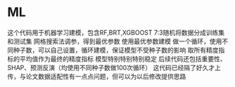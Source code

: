 # ML
这个代码用于机器学习建模，包含RF,BRT,XGBOOST
7:3随机将数据分成训练集和测试集
网格搜索法调参，得到最优参数
使用最优参数建模
做一个循环，使用不同种子数，可以自己设置，循环建模，保证模型不受种子数的影响
取所有精度指标的平均值作为最终的精度指标
模型特别特别特别稳定
后续代码还包括重要性、SHAP、预测反演（均使用不同种子数做100次循环）
这代码已经隔了好久才上传，与论文数据适配性有一点点问题，但可以为以后修改提供思路
